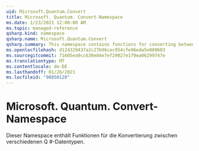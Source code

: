 ```yaml
---
uid: Microsoft.Quantum.Convert
title: Microsoft. Quantum. Convert-Namespace
ms.date: 1/23/2021 12:00:00 AM
ms.topic: managed-reference
qsharp.kind: namespace
qsharp.name: Microsoft.Quantum.Convert
qsharp.summary: This namespace contains functions for converting between various Q# data types.
ms.openlocfilehash: d124329437a2c27b96cec954cfe96eda5e089603
ms.sourcegitcommit: 71605ea9cc630e84e7ef29027e1f0ea06299747e
ms.translationtype: MT
ms.contentlocale: de-DE
ms.lasthandoff: 01/26/2021
ms.locfileid: "98850120"
---
```

# <a name="microsoftquantumconvert-namespace"></a>Microsoft. Quantum. Convert-Namespace

Dieser Namespace enthält Funktionen für die Konvertierung zwischen verschiedenen Q #-Datentypen.

